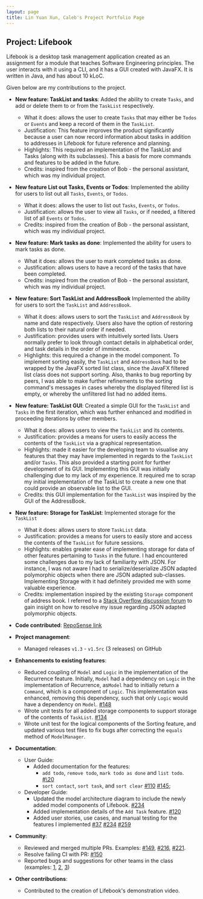 ```yaml
---
layout: page
title: Lin Yuan Xun, Caleb's Project Portfolio Page
---
```


## Project: Lifebook

Lifebook is a desktop task management application created as an assignment for a module that teaches Software Engineering principles. The user interacts with it using a CLI, and it has a GUI created with JavaFX. It is written in Java, and has about 10 kLoC.

Given below are my contributions to the project.

* **New feature: TaskList and tasks**: Added the ability to create `Tasks`, and add or delete them to or from the `TaskList` respectively.
  * What it does: allows the user to create `Tasks` that may either be `Todos` or `Events` and keep a record of them in the `TaskList`.
  * Justification: This feature improves the product significantly because a user can now record information about tasks in addition to addresses in Lifebook for future reference and planning.
  * Highlights: This required an implementation of the TaskList and Tasks (along with its subclasses). This a basis for more commands and features to be added in the future.
  * Credits: inspired from the creation of Bob - the personal assistant, which was my individual project.

* **New feature List out Tasks, Events or Todos**: Implemented the ability for users to list out all `Tasks`, `Events`, or `Todos`.
  * What it does: allows the user to list out `Tasks`, `Events`, or `Todos`.
  * Justification: allows the user to view all `Tasks`, or if needed, a filtered list of all `Events` or `Todos`.
  * Credits: inspired from the creation of Bob - the personal assistant, which was my individual project.

* **New feature: Mark tasks as done**: Implemented the ability for users to mark tasks as done.
  * What it does: allows the user to mark completed tasks as done.
  * Justification: allows users to have a record of the tasks that have been completed.
  * Credits: inspired from the creation of Bob - the personal assistant, which was my individual project.

* **New feature: Sort TaskList and AddressBook** Implemented the ability for users to sort the `TaskList` and `AddressBook`.
  * What it does: allows users to sort the `TaskList` and `AddressBook` by name and date respectively. Users also have the option of restoring both lists to their natural order if needed.
  * Justification: provides users with intuitively sorted lists. Users normally prefer to look through contact details in alphabetical order, and task details in the order of imminence.
  * Highlights: this required a change in the model component. To implement sorting easily, the `TaskList` and `AddressBook` had to be wrapped by the JavaFX sorted list class, since the JavaFX filtered list class does not support sorting. Also, thanks to bug reporting by peers, I was able to make further refinements to the sorting command's messages in cases whereby the displayed filtered list is empty, or whereby the unfiltered list had no added items. 

* **New feature: TaskList GUI**: Created a simple GUI for the `TaskList` and `Tasks` in the first iteration, which was further enhanced and modified in proceeding iterations by other members.
  * What it does: allows users to view the `TaskList` and its contents.
  * Justification: provides a means for users to easily access the contents of the `TaskList` via a graphical representation.
  * Highlights: made it easier for the developing team to visualise any features that they may have implemented in regards to the `TaskList` and/or `Tasks`. This also provided a starting point for further development of its GUI. Implementing this GUI was initially challenging due to my lack of my experience. It required me to scrap my initial implementation of the TaskList to create a new one that could provide an observable list to the GUI.
  * Credits: this GUI implementation for the `TaskList` was inspired by the GUI of the AddressBook.

* **New feature: Storage for TaskList**: Implemented storage for the `TaskList`
  * What it does: allows users to store `TaskList` data.
  * Justification: provides a means for users to easily store and access the contents of the `TaskList` for future sessions.
  * Highlights: enables greater ease of implementing storage for data of other features pertaining to `Tasks` in the future. I had encountered some challenges due to my lack of familiarity with JSON. For instance, I was not aware I had to serialize/deserialize JSON adapted polymorphic objects when there are JSON adapted sub-classes. Implementing Storage with it had definitely provided me with some valuable experience.
  * Credits: implementation inspired by the existing `Storage` component of address book. I referred to a [Stack Overflow discussion forum](https://stackoverflow.com/questions/30362446/deserialize-json-with-jackson-into-polymorphic-types-a-complete-example-is-giv) to gain insight on how to resolve my issue regarding JSON adapted polymorphic objects.



* **Code contributed**: [RepoSense link](https://nus-cs2103-ay2021s1.github.io/tp-dashboard/#breakdown=true&search=F12-4&sort=groupTitle&sortWithin=title&since=2020-08-14&timeframe=commit&mergegroup=&groupSelect=groupByRepos&checkedFileTypes=functional-code~docs~test-code~other&tabOpen=true&tabType=authorship&tabAuthor=caleblyx&tabRepo=AY2021S1-CS2103T-F12-4%2Ftp%5Bmaster%5D&authorshipIsMergeGroup=false&authorshipFileTypes=functional-code~docs~test-code)

* **Project management**:
  * Managed releases `v1.3` - `v1.5rc` (3 releases) on GitHub

* **Enhancements to existing features**:
  * Reduced coupling of `Model` and `Logic` in the implementation of the Recurrence feature. Initially, `Model` had a dependency on `Logic` in the implementation of Recurrence, as`Model` had to initially return a `Command`, which is a component of `Logic`. This implementation was enhanced, removing this dependency, such that only `Logic` would have a dependency on `Model`. [\#148](https://github.com/AY2021S1-CS2103T-F12-4/tp/pull/148)
  * Wrote unit tests for all added storage components to support storage of the contents of `TaskList`. [\#134](https://github.com/AY2021S1-CS2103T-F12-4/tp/pull/134)
  * Wrote unit test for the logical components of the Sorting feature, and updated various test files to fix bugs after correcting the `equals` method of `ModelManager`.
* **Documentation**:
  * User Guide:
    * Added documentation for the features:
        * `add todo`, `remove todo`, `mark todo as done` and `list todo`. [#\20](https://github.com/AY2021S1-CS2103T-F12-4/tp/pull/20)
        * `sort contact`, `sort task`, and `sort clear` [\#110](https://github.com/AY2021S1-CS2103T-F12-4/tp/pull/110) [\#145](https://github.com/AY2021S1-CS2103T-F12-4/tp/pull/145);
  * Developer Guide:
    * Updated the model architecture diagram to include the newly added model components of Lifebook. [\#234](https://github.com/AY2021S1-CS2103T-F12-4/tp/pull/234)
    * Added implementation details of the `Add Task` feature. [\#120](https://github.com/AY2021S1-CS2103T-F12-4/tp/pull/120)
    * Added user stories, use cases, and manual testing for the features I implemented  [\#37](https://github.com/AY2021S1-CS2103T-F12-4/tp/pull/37/files) [\#234](https://github.com/AY2021S1-CS2103T-F12-4/tp/pull/234) [\#259](https://github.com/AY2021S1-CS2103T-F12-4/tp/pull/259)

* **Community**:
  * Reviewed and merged multiple PRs. Examples: [\#149](https://github.com/AY2021S1-CS2103T-F12-4/tp/pull/149), [\#216](https://github.com/AY2021S1-CS2103T-F12-4/tp/pull/216), [\#221](https://github.com/AY2021S1-CS2103T-F12-4/tp/pull/221).
  * Resolve failing CI with PR: [\#150](https://github.com/AY2021S1-CS2103T-F12-4/tp/pull/150)
  * Reported bugs and suggestions for other teams in the class (examples: [1](https://github.com/Caleblyx/ped/issues/6), [2](https://github.com/Caleblyx/ped/issues/4), [3](https://github.com/Caleblyx/ped/issues/3))

* **Other contributions**:
  * Contributed to the creation of Lifebook's demonstration video.